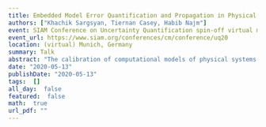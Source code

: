 ```yaml
---
title: Embedded Model Error Quantification and Propagation in Physical Models
authors: ["Khachik Sargsyan, Tiernan Casey, Habib Najm"]
event: SIAM Conference on Uncertainty Quantification spin-off virtual model error session
event_url: https://www.siam.org/conferences/cm/conference/uq20 
location: (virtual) Munich, Germany
summary: Talk
abstract: "The calibration of computational models of physical systems typically assumes that the computational model replicates the exact mechanism behind data generation. As a result, calibrated model parameters are often biased, leading to deficient predictive skills. This work will present a Bayesian inference framework for representing, quantifying, and propagating uncertainties due to model structural errors by embedding stochastic correction terms in the model. The embedded correction approach ensures physical constraints are satisfied, and renders calibrated model predictions meaningful and robust with respect to structural errors over multiple, even unobservable, quantities of interest. The physical inputs and correction parameters are simultaneously inferred via surrogate-enabled Markov chain Monte Carlo. With a polynomial chaos characterization of the correction term, the approach allows efficient decomposition of uncertainty that includes contributions from data noise, parameter posterior uncertainty, and model error. The developed structural error quantification workflow is implemented in UQ Toolkit (www.sandia.gov/uqtoolkit). We demonstrate the key strengths of this method on both synthetic examples and practical engineering applications.<br><br>"
date: "2020-05-13"
publishDate: "2020-05-13"
tags:  []
all_day:  false
featured:  false
math:  true
url_pdf: ""
---
```

